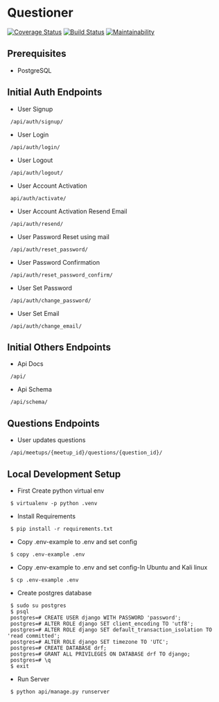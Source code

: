 # Questioner

[![Coverage Status](https://coveralls.io/repos/github/Ogutu-Brian/questioners/badge.svg?branch=develop)](https://coveralls.io/github/Ogutu-Brian/questioners?branch=develop)
[![Build Status](https://travis-ci.org/Ogutu-Brian/questioners.svg?branch=develop)](https://travis-ci.org/Ogutu-Brian/questioners)
[![Maintainability](https://api.codeclimate.com/v1/badges/4d16bef0be1da640c69d/maintainability)](https://codeclimate.com/github/Ogutu-Brian/questioners/maintainability)
## Prerequisites

- PostgreSQL



## Initial Auth Endpoints
 - User Signup
 ```
  /api/auth/signup/
 ```
 - User Login
 ```
  /api/auth/login/
 ```
 - User Logout
  ```
   /api/auth/logout/
 ```
 - User Account Activation
  ```
   api/auth/activate/
 ```
 - User Account Activation Resend Email
  ```
   /api/auth/resend/
 ```
 - User Password Reset using mail
  ```
   /api/auth/reset_password/
 ```
 - User Password Confirmation
  ```
   /api/auth/reset_password_confirm/
 ```
 - User Set Password
  ```
   /api/auth/change_password/
 ```
 - User Set Email
  ```
   /api/auth/change_email/
 ```

## Initial Others Endpoints
 - Api Docs
 ```
  /api/
 ```
 - Api Schema
 ```
  /api/schema/
 ```
## Questions Endpoints
- User updates questions
 ```
  /api/meetups/{meetup_id}/questions/{question_id}/
 ```
## Local Development Setup
 - First Create python virtual env
 ```
  $ virtualenv -p python .venv
 ```
 - Install Requirements
 ```
  $ pip install -r requirements.txt
 ```
 - Copy .env-example to .env and set config
 ```
  $ copy .env-example .env
 ```
 - Copy .env-example to .env and set config-In Ubuntu and Kali linux
 ```
  $ cp .env-example .env
 ```
 
 - Create postgres database
 ```
  $ sudo su postgres
  $ psql
  postgres=# CREATE USER django WITH PASSWORD 'password';
  postgres=# ALTER ROLE django SET client_encoding TO 'utf8';
  postgres=# ALTER ROLE django SET default_transaction_isolation TO 'read committed';
  postgres=# ALTER ROLE django SET timezone TO 'UTC';
  postgres=# CREATE DATABASE drf;
  postgres=# GRANT ALL PRIVILEGES ON DATABASE drf TO django;
  postgres=# \q
  $ exit
 ```
 - Run Server
 ```
  $ python api/manage.py runserver
 ```
